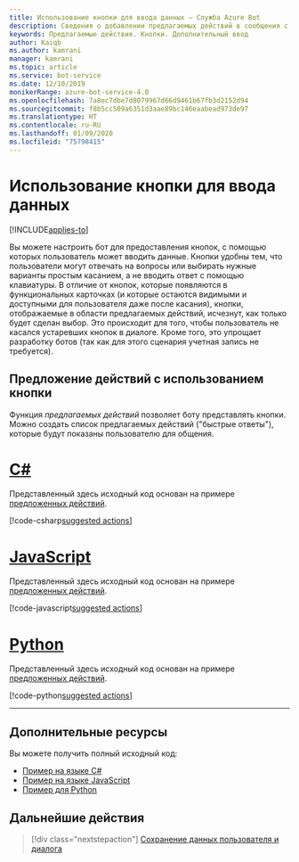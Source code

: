 ```yaml
---
title: Использование кнопки для ввода данных — Служба Azure Bot
description: Сведения о добавлении предлагаемых действий в сообщения с помощью пакета SDK Bot Framework для JavaScript.
keywords: Предлагаемые действия. Кнопки. Дополнительный ввод
author: Kaiqb
ms.author: kamrani
manager: kamrani
ms.topic: article
ms.service: bot-service
ms.date: 12/10/2019
monikerRange: azure-bot-service-4.0
ms.openlocfilehash: 7a8ec7dbe7d8079967d66d9461b67fb3d2152d94
ms.sourcegitcommit: f8b5cc509a6351d3aae89bc146eaabead973de97
ms.translationtype: HT
ms.contentlocale: ru-RU
ms.lasthandoff: 01/09/2020
ms.locfileid: "75798415"
---
```

# <a name="use-button-for-input"></a>Использование кнопки для ввода данных

[!INCLUDE[applies-to](../includes/applies-to.md)]

Вы можете настроить бот для предоставления кнопок, с помощью которых пользователь может вводить данные. Кнопки удобны тем, что пользователи могут отвечать на вопросы или выбирать нужные варианты простым касанием, а не вводить ответ с помощью клавиатуры. В отличие от кнопок, которые появляются в функциональных карточках (и которые остаются видимыми и доступными для пользователя даже после касания), кнопки, отображаемые в области предлагаемых действий, исчезнут, как только будет сделан выбор. Это происходит для того, чтобы пользователь не касался устаревших кнопок в диалоге. Кроме того, это упрощает разработку ботов (так как для этого сценария учетная запись не требуется). 

## <a name="suggest-action-using-button"></a>Предложение действий с использованием кнопки

Функция *предлагаемых действий* позволяет боту представлять кнопки. Можно создать список предлагаемых действий ("быстрые ответы"), которые будут показаны пользователю для общения. 

# <a name="ctabcsharp"></a>[C#](#tab/csharp)

Представленный здесь исходный код основан на примере [предложенных действий](https://aka.ms/SuggestedActionsCSharp).

[!code-csharp[suggested actions](~/../botbuilder-samples/samples/csharp_dotnetcore/08.suggested-actions/Bots/SuggestedActionsBot.cs?range=87-101)]

# <a name="javascripttabjavascript"></a>[JavaScript](#tab/javascript)

Представленный здесь исходный код основан на примере [предложенных действий](https://aka.ms/SuggestActionsJS).

[!code-javascript[suggested actions](~/../botbuilder-samples/samples/javascript_nodejs/08.suggested-actions/bots/suggestedActionsBot.js?range=61-64)]


# <a name="pythontabpython"></a>[Python](#tab/python)

Представленный здесь исходный код основан на примере [предложенных действий](https://aka.ms/SuggestActionsPython).

[!code-python[suggested actions](~/../botbuilder-python/samples/python/08.suggested-actions/bots/suggested_actions_bot.py?range=63-81)]


---

## <a name="additional-resources"></a>Дополнительные ресурсы

Вы можете получить полный исходный код:
- [Пример на языке C#](https://aka.ms/SuggestedActionsCSharp)
- [Пример на языке JavaScript](https://aka.ms/SuggestActionsJS)
- [Пример для Python](https://aka.ms/SuggestActionsPython)

## <a name="next-steps"></a>Дальнейшие действия

> [!div class="nextstepaction"]
> [Сохранение данных пользователя и диалога](./bot-builder-howto-v4-state.md)
